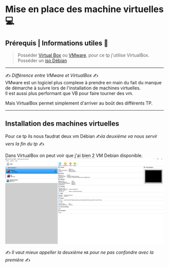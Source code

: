 # Mise en place des machine virtuelles 💻

## Prérequis | Informations utiles 🔧

> Posséder [Virtual Box](https://www.virtualbox.org/wiki/Downloads) ou [VMware](https://www.vmware.com/products/workstation-pro/workstation-pro-evaluation.html), pour ce tp j'utilise VirtualBox.
> Posséder un [iso Débian](https://www.debian.org/distrib/)

-----
✍️ *Différence entre VMware et VirtualBox* ✍️  
VMware est un logiciel plus complexe à prendre en main du fait du manque de démarche à suivre lors de l'installation de machines virtuelles.  
Il est aussi plus performant que VB pour faire tourner des vm.  

Mais VirtualBox permet simplement d'arriver au boût des différents TP.  

-----

## Installation des machines virtuelles

Pour ce tp ils nous faudrat deux vm Débian ✍️*la deuxième va nous servir vers la fin du tp* ✍️  

Dans VirtualBox on peut voir que j'ai bien 2 VM Debian disponible.  
![VB](../Screens/VB.png)

✍️ *Il vaut mieux appeller la deuxième ``HA`` pour ne pas confondre avec la première* ✍️  

